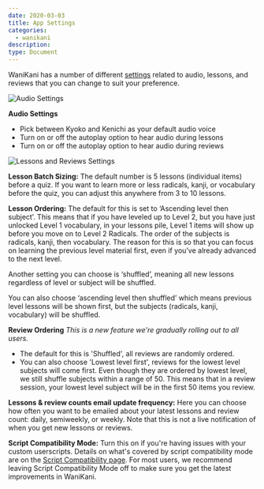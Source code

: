 ```yaml
---
date: 2020-03-03
title: App Settings
categories:
  - wanikani
description:
type: Document
---
```


WaniKani has a number of different [settings](https://www.wanikani.com/settings/app) related to audio, lessons, and reviews that you can change to suit your preference.

![Audio Settings](/images/Audio-Settings.jpg)

**Audio Settings**
* Pick between Kyoko and Kenichi as your default audio voice
* Turn on or off the autoplay option to hear audio during lessons
* Turn on or off the autoplay option to hear audio during reviews

![Lessons and Reviews Settings](/images/Lesson-settings.jpg)

**Lesson Batch Sizing:** The default number is 5 lessons (individual items) before a quiz. If you want to learn more or less radicals, kanji, or vocabulary before the quiz, you can adjust this anywhere from 3 to 10 lessons.

**Lesson Ordering:** The default for this is set to ‘Ascending level then subject’. This means that if you have leveled up to Level 2, but you have just unlocked Level 1 vocabulary, in your lessons pile, Level 1 items will show up before you move on to Level 2 Radicals. The order of the subjects is radicals, kanji, then vocabulary. The reason for this is so that you can focus on learning the previous level material first, even if you’ve already advanced to the next level.

Another setting you can choose is ‘shuffled’, meaning all new lessons regardless of level or subject will be shuffled.

You can also choose ‘ascending level then shuffled’ which means previous level lessons will be shown first, but the subjects (radicals, kanji, vocabulary) will be shuffled.

**Review Ordering** _This is a new feature we're gradually rolling out to all users._

- The default for this is 'Shuffled', all reviews are randomly ordered.
- You can also choose 'Lowest level first', reviews for the lowest level subjects will come first.
Even though they are ordered by lowest level, we still shuffle subjects within a range of 50. 
This means that in a review session, your lowest level subject will be in the first 50 items you review.

**Lessons & review counts email update frequency:** Here you can choose how often you want to be emailed about your latest lessons and review count: daily, semiweekly, or weekly. Note that this is not a live notification of when you get new lessons or reviews.  

**Script Compatibility Mode:** Turn this on if you're having issues with your custom userscripts. Details on what's covered by script compatibility mode are on the [Script Compatibility page](/wanikani/script-compatibility-mode). For most users, we recommend leaving Script Compatibility Mode off to make sure you get the latest improvements in WaniKani.
